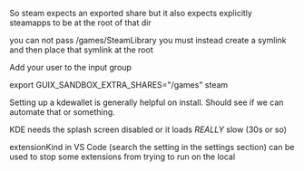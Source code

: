 So steam expects an exported share
but it also expects explicitly steamapps to be at the root of that dir

you can not pass /games/SteamLibrary
you must instead create a symlink and then place that symlink at the root




Add your user to the input group






export GUIX_SANDBOX_EXTRA_SHARES="/games" 
steam

Setting up a kdewallet is generally helpful on install. Should see if we can automate that or something.



KDE needs the splash screen disabled or it loads *REALLY* slow (30s or so)


extensionKind in VS Code (search the setting in the settings section) can be used to stop some extensions from trying to run on the local